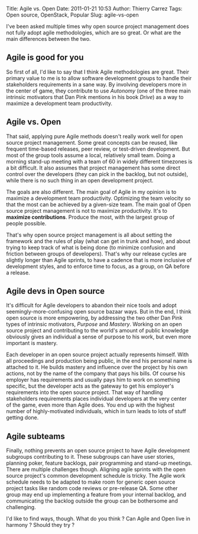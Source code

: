Title: Agile vs. Open
Date: 2011-01-21 10:53
Author: Thierry Carrez
Tags: Open source, OpenStack, Popular
Slug: agile-vs-open

I've been asked multiple times why open source project management does
not fully adopt agile methodologies, which are so great. Or what are the
main differences between the two.

## Agile is good for you

So first of all, I'd like to say that I think Agile methodologies are
great. Their primary value to me is to allow software development groups
to handle their stakeholders requirements in a sane way. By involving
developers more in the center of game, they contribute to use *Autonomy*
(one of the three main intrinsic motivators that Dan Pink mentions in
his book *Drive*) as a way to maximize a development team productivity.

## Agile vs. Open

That said, applying pure Agile methods doesn't really work well for open
source project management. Some great concepts can be reused, like
frequent time-based releases, peer review, or test-driven development.
But most of the group tools assume a local, relatively small team. Doing
a morning stand-up meeting with a team of 60 in widely different
timezones is a bit difficult. It also assumes that project management
has some direct control over the developers (they can pick in the
backlog, but not outside), while there is no such thing in an open
development project.

The goals are also different. The main goal of Agile in my opinion is to
maximize a development team productivity. Optimizing the team velocity
so that the most can be achieved by a given-size team. The main goal of
Open source project management is not to maximize productivity. It's to
**maximize contributions**. Produce the most, with the largest group of
people possible.

That's why open source project management is all about setting the
framework and the rules of play (what can get in trunk and how), and
about trying to keep track of what is being done (to minimize confusion
and friction between groups of developers). That's why our release
cycles are slightly longer than Agile sprints, to have a cadence that is
more inclusive of development styles, and to enforce time to focus, as a
group, on QA before a release.

## Agile devs in Open source

It's difficult for Agile developers to abandon their nice tools and
adopt seemingly-more-confusing open source bazaar ways. But in the end,
I think open source is more empowering, by addressing the two other Dan
Pink types of intrinsic motivators, *Purpose* and *Mastery*. Working on
an open source project and contributing to the world's amount of public
knowledge obviously gives an individual a sense of purpose to his work,
but even more important is mastery.

Each developer in an open source project actually represents himself.
With all proceedings and production being public, in the end his
personal name is attached to it. He builds mastery and influence over
the project by his own actions, not by the name of the company that pays
his bills. Of course his employer has requirements and usually pays him
to work on something specific, but the developer acts as the gateway to
get his employer's requirements into the open source project. That way
of handling stakeholders requirements places individual developers at
the very center of the game, even more than Agile does. You end up with
the highest number of highly-motivated individuals, which in turn leads
to lots of stuff getting done.

## Agile subteams

Finally, nothing prevents an open source project to have Agile
development subgroups contributing to it. These subgroups can have user
stories, planning poker, feature backlogs, pair programming and stand-up
meetings. There are multiple challenges though. Aligning agile sprints
with the open source project's common development schedule is tricky.
The Agile work schedule needs to be adapted to make room for generic
open source project tasks like random code reviews or pre-release QA.
Some other group may end up implementing a feature from your internal
backlog, and communicating the backlog outside the group can be
bothersome and challenging.

I'd like to find ways, though. What do you think ? Can Agile and Open
live in harmony ? Should they try ?
